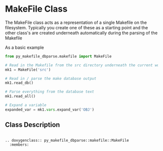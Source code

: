 # MakeFile Class

The MakeFile class acts as a representation of a single Makefile on the filesystem.
Typically you create one of these as a starting point and the other class's are created underneath automatically during the parsing of the Makefile

As a basic example
```python
from py_makefile_dbparse.makefile import MakeFile

# Read in the Makefile from the src directory underneath the current working directory
mk1 = MakeFile('src')

# Read in / parse the make database output
mk1.read_db()

# Parse everything from the database text
mk1.read_all()

# Expand a variable
expanded_var = mk1.vars.expand_var('OBJ')
```

## Class Description

```eval_rst

.. doxygenclass:: py_makefile_dbparse::makefile::MakeFile
  :members:

```
